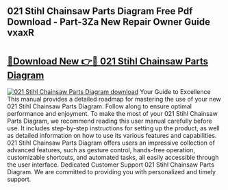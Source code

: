 ## 021 Stihl Chainsaw Parts Diagram Free Pdf Download - Part-3Za New Repair Owner Guide vxaxR

# <h2><a href="http://dfl0bs.blite.top/?on=021+Stihl+Chainsaw+Parts+Diagram">🔗Download New 👉🔴 021 Stihl Chainsaw Parts Diagram</a></h2>

[![021 Stihl Chainsaw Parts Diagram download](https://i.imgur.com/lujVjoI.png)](http://dfl0bs.blite.top/?on=021+Stihl+Chainsaw+Parts+Diagram)
Your Guide to Excellence This manual provides a detailed roadmap for mastering the use of your new 021 Stihl Chainsaw Parts Diagram. Follow along to ensure optimal performance and enjoyment. To make the most of your 021 Stihl Chainsaw Parts Diagram, we recommend reading this user manual carefully before use. It includes step-by-step instructions for setting up the product, as well as detailed information on how to use its various features and capabilities. 021 Stihl Chainsaw Parts Diagram offers users an impressive collection of advanced features, such as gesture control, hands-free operation, customizable shortcuts, and automated tasks, all easily accessible through the user interface. Dedicated Customer Support 021 Stihl Chainsaw Parts Diagram. We are committed to providing you with personalized and timely support.
